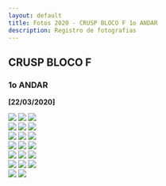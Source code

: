 ```yaml
---
layout: default
title: Fotos 2020 - CRUSP BLOCO F 1o ANDAR
description: Registro de fotografias
---
```


<!-- 
Em href="" colocar dentro das aspas o link 
do arquivo seja no drive ou no próprio github
LEMBRE-SE SEMPRE DE TORNÁ-LO PÚBLICO
-->

## CRUSP BLOCO F
### 1o ANDAR

<b>[22/03/2020]</b>
<p></p>
<div class="row">
	<div class="col-md-8">
		<div class="row">
			<a href="./andar1/1.jpg" data-toggle="lightbox" class="col-sm-4"><img src="./andar1/1.jpg" class="img-fluid"></a>
			<a href="./andar1/2.jpg" data-toggle="lightbox" class="col-sm-4"><img src="./andar1/2.jpg" class="img-fluid"></a>
			<a href="./andar1/3.jpg" data-toggle="lightbox" class="col-sm-4"><img src="./andar1/3.jpg" class="img-fluid"></a>
		</div>
	</div>
</div>
<div class="row">
	<div class="col-md-8">
		<div class="row">
			<a href="./andar1/4.jpg" data-toggle="lightbox" class="col-sm-4"><img src="./andar1/4.jpg" class="img-fluid"></a>
			<a href="./andar1/5.jpg" data-toggle="lightbox" class="col-sm-4"><img src="./andar1/5.jpg" class="img-fluid"></a>
			<a href="./andar1/6.jpg" data-toggle="lightbox" class="col-sm-4"><img src="./andar1/6.jpg" class="img-fluid"></a>
		</div>
	</div>
</div>
<div class="row">
	<div class="col-md-8">
		<div class="row">
			<a href="./andar1/7.jpg" data-toggle="lightbox" class="col-sm-4"><img src="./andar1/7.jpg" class="img-fluid"></a>
			<a href="./andar1/8.jpg" data-toggle="lightbox" class="col-sm-4"><img src="./andar1/8.jpg" class="img-fluid"></a>
			<a href="./andar1/9.jpg" data-toggle="lightbox" class="col-sm-4"><img src="./andar1/9.jpg" class="img-fluid"></a>
		</div>
	</div>
</div>
<div class="row">
	<div class="col-md-8">
		<div class="row">
			<a href="./andar1/10.jpg" data-toggle="lightbox" class="col-sm-4"><img src="./andar1/10.jpg" class="img-fluid"></a>
			<a href="./andar1/11.jpg" data-toggle="lightbox" class="col-sm-4"><img src="./andar1/11.jpg" class="img-fluid"></a>
			<a href="./andar1/12.jpg" data-toggle="lightbox" class="col-sm-4"><img src="./andar1/12.jpg" class="img-fluid"></a>
		</div>
	</div>
</div>
<div class="row">
	<div class="col-md-8">
		<div class="row">
			<a href="./andar1/13.jpg" data-toggle="lightbox" class="col-sm-4"><img src="./andar1/13.jpg" class="img-fluid"></a>
			<a href="./andar1/14.jpg" data-toggle="lightbox" class="col-sm-4"><img src="./andar1/14.jpg" class="img-fluid"></a>
			<a href="./andar1/15.jpg" data-toggle="lightbox" class="col-sm-4"><img src="./andar1/15.jpg" class="img-fluid"></a>
		</div>
	</div>
</div>
<div class="row">
	<div class="col-md-8">
		<div class="row">
			<a href="./andar1/16.jpg" data-toggle="lightbox" class="col-sm-4"><img src="./andar1/16.jpg" class="img-fluid"></a>
			<a href="./andar1/17.jpg" data-toggle="lightbox" class="col-sm-4"><img src="./andar1/17.jpg" class="img-fluid"></a>
			<a href="./andar1/18.jpg" data-toggle="lightbox" class="col-sm-4"><img src="./andar1/18.jpg" class="img-fluid"></a>
		</div>
	</div>
</div>
<div class="row">
	<div class="col-md-8">
		<div class="row">
			<a href="./andar1/19.jpg" data-toggle="lightbox" class="col-sm-4"><img src="./andar1/19.jpg" class="img-fluid"></a>
			<a href="./andar1/20.jpg" data-toggle="lightbox" class="col-sm-4"><img src="./andar1/20.jpg" class="img-fluid"></a>
		</div>
	</div>
</div>


<style>
 /* Three image containers (use 25% for four, and 50% for two, etc) */
.column {
  float: left;
  width: 33.33% !important;
  padding: 5px;
}

/* Clear floats after image containers */
.row::after {
  content: "";
  clear: both;
  display: table;
} 
</style>
